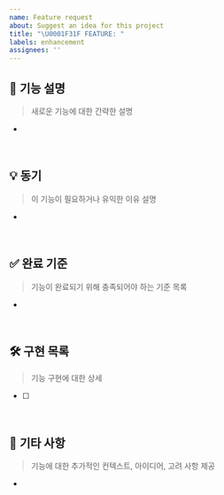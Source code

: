 ```yaml
---
name: Feature request
about: Suggest an idea for this project
title: "\U0001F31F FEATURE: "
labels: enhancement
assignees: ''
---
```


## 📝 기능 설명

> 새로운 기능에 대한 간략한 설명

-

<br/>

## 💡 동기

> 이 기능이 필요하거나 유익한 이유 설명

-

<br/>

## ✅ 완료 기준

> 기능이 완료되기 위해 충족되어야 하는 기준 목록

-

<br/>

## 🛠 구현 목록

> 기능 구현에 대한 상세

- [ ]

<br/>

## 📌 기타 사항

> 기능에 대한 추가적인 컨텍스트, 아이디어, 고려 사항 제공

-

<br/>
